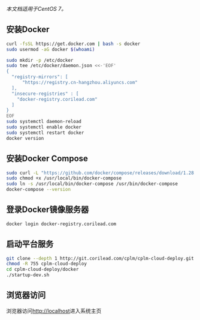 *本文档适用于CentOS 7。*
## 安装Docker
```sh
curl -fsSL https://get.docker.com | bash -s docker
sudo usermod -aG docker $(whoami)

sudo mkdir -p /etc/docker
sudo tee /etc/docker/daemon.json <<-'EOF'
{
  "registry-mirrors": [
      "https://registry.cn-hangzhou.aliyuncs.com"
  ],
  "insecure-registries" : [
    "docker-registry.corilead.com"
  ]
}
EOF
sudo systemctl daemon-reload
sudo systemctl enable docker
sudo systemctl restart docker
docker version
```

## 安装Docker Compose
```sh
sudo curl -L "https://github.com/docker/compose/releases/download/1.28.4/docker-compose-$(uname -s)-$(uname -m)" -o /usr/local/bin/docker-compose
sudo chmod +x /usr/local/bin/docker-compose
sudo ln -s /usr/local/bin/docker-compose /usr/bin/docker-compose
docker-compose --version
```

## 登录Docker镜像服务器
```sh
docker login docker-registry.corilead.com
```

## 启动平台服务
```sh
git clone --depth 1 http://git.corilead.com/cplm/cplm-cloud-deploy.git
chmod -R 755 cplm-cloud-deploy
cd cplm-cloud-deploy/docker
./startup-dev.sh
```

## 浏览器访问
浏览器访问[http://localhost](http://localhost)进入系统主页